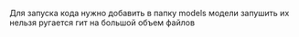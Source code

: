 Для запуска кода нужно добавить в папку models модели
запушить их нельзя ругается гит на большой объем файлов